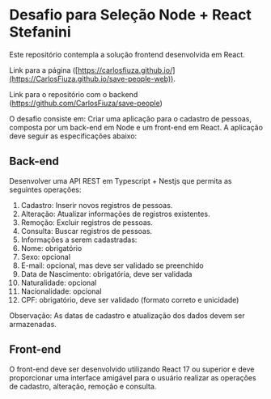 # Desafio para Seleção Node + React Stefanini
Este repositório contempla a solução frontend desenvolvida em React.

Link para a página ([https://carlosfiuza.github.io/](https://CarlosFiuza.github.io/save-people-web)).

Link para o repositório com o backend (https://github.com/CarlosFiuza/save-people)

O desafio consiste em:
Criar uma aplicação para o cadastro de pessoas, composta por um back-end em
Node e um front-end em React. A aplicação deve seguir as especificações
abaixo:

## Back-end
Desenvolver uma API REST em Typescript + Nestjs que
permita as seguintes operações:
  1. Cadastro: Inserir novos registros de pessoas.
  2. Alteração: Atualizar informações de registros existentes.
  3. Remoção: Excluir registros de pessoas.
  4. Consulta: Buscar registros de pessoas.
  5. Informações a serem cadastradas:
  6. Nome: obrigatório
  7. Sexo: opcional
  8. E-mail: opcional, mas deve ser validado se preenchido
  9. Data de Nascimento: obrigatória, deve ser validada
  10. Naturalidade: opcional
  11. Nacionalidade: opcional
  12. CPF: obrigatório, deve ser validado (formato correto e unicidade)

Observação: As datas de cadastro e atualização dos dados devem ser armazenadas.

## Front-end
O front-end deve ser desenvolvido utilizando React 17 ou superior e deve
proporcionar uma interface amigável para o usuário realizar as operações
de cadastro, alteração, remoção e consulta.
